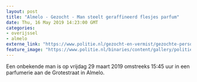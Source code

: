 ```yaml
---
layout: post
title: "Almelo - Gezocht - Man steelt geraffineerd flesjes parfum"
date: Thu, 16 May 2019 14:23:00 GMT
categories: 
- overijssel 
- almelo 
externe_link: "https://www.politie.nl/gezocht-en-vermist/gezochte-personen/2019/mei/odl/man-steelt-geraffineerd-flesjes-parfum.html"
feature_image: "https://www.politie.nl/binaries/content/gallery/politie/gezocht/verdachten/2019/mei/02-on/2019070520-1.jpg"
---
```


Een onbekende man is op vrijdag 29 maart 2019 omstreeks 15:45 uur in een parfumerie aan de Grotestraat in Almelo.
